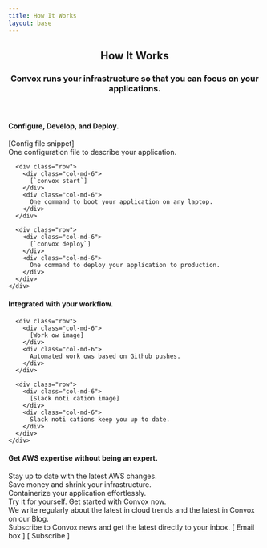 ```yaml
---
title: How It Works
layout: base
---
```


<header>
  <div class="container">
    <div class="row">
      <div class="col-xs-12 text-center">
        <h2>How It Works</h2>
        <h3>Convox runs your infrastructure so that you can focus on your applications.</h3>
      </div>
    </div>
  </div>
</header>

<div class="how-it-works">
  <section>
    <div class="container">
      <div class="row">
        <div class="col-md-12">
          <h4>Configure, Develop, and Deploy.</h4>
        </div>
      </div>
      <div class="row">
        <div class="col-md-6">
          [Config file snippet]
        </div>
        <div class="col-md-6">
          One configuration file to describe your application.
        </div>
      </div>

      <div class="row">
        <div class="col-md-6">
          [`convox start`]
        </div>
        <div class="col-md-6">
          One command to boot your application on any laptop.
        </div>
      </div>

      <div class="row">
        <div class="col-md-6">
          [`convox deploy`]
        </div>
        <div class="col-md-6">
          One command to deploy your application to production.
        </div>
      </div>
    </div>
  </section>

  <section class="alternate">
    <div class="container">
      <div class="row">
        <div class="col-md-12">
          <h4>Integrated with your workflow.</h4>
        </div>
      </div>

      <div class="row">
        <div class="col-md-6">
          [Work ow image]
        </div>
        <div class="col-md-6">
          Automated work ows based on Github pushes.
        </div>
      </div>

      <div class="row">
        <div class="col-md-6">
          [Slack noti cation image]
        </div>
        <div class="col-md-6">
          Slack noti cations keep you up to date.
        </div>
      </div>
    </div>
  </section>

  <section>
    <div class="container">
      <div class="row">
        <div class="col-md-12">
          <h4>Get AWS expertise without being an expert.</h4>
        </div>
      </div>
      <div class="row">
        <div class="col-md-4">
          Stay up to date with the latest AWS changes.
        </div>
        <div class="col-md-4">
          Save money and shrink your infrastructure.
        </div>
        <div class="col-md-4">
          Containerize your application effortlessly.
        </div>
      </div>
    </div>
  </section>

  <section class="alternate">
    <div class="container">
      <div class="row">
        <div class="col-md-12">
          Try it for yourself. Get started with Convox now.
        </div>
      </div>
    </div>
  </section>

  <section>
    <div class="container">
      <div class="row">
        <div class="col-md-6">
          We write regularly about the latest in cloud trends and the latest in Convox on our Blog.
        </div>
        <div class="col-md-6">
          Subscribe to Convox news and get the latest directly to your inbox.
          [ Email box ] [ Subscribe ]
        </div>
      </div>
    </div>
  </section>
</div>
